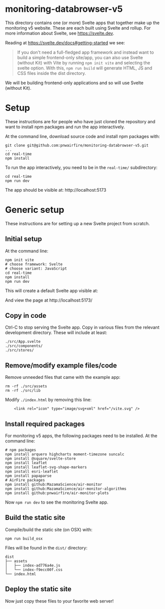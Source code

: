 # monitoring-databrowser-v5

This directory contains one (or more) Svelte apps that together make up the
monitoring v5 website. These are each built using Svelte and rollup. For
more information about Svelte, see https://svelte.dev.

Reading at https://svelte.dev/docs#getting-started we see:

> If you don't need a full-fledged app framework and instead want to build a
> simple frontend-only site/app, you can also use Svelte (without Kit) with Vite
> by running `npm init vite` and selecting the svelte option. With this,
> `npm run build` will generate HTML, JS and CSS files inside the dist directory.

We will be building frontend-only applications and so will use Svelte (without Kit).

# Setup

These instructions are for people who have just cloned the repository and want
to install npm packages and run the app interactively.

At the command line, download source code and install npm packages with:

```
git clone git@github.com:pnwairfire/monitoring-databrowser-v5.git
...
cd real-time
npm install
```

To run the app interactively, you need to be in the `real-time/`
subdirectory:

```
cd real-time
npm run dev
```

The app should be visible at: http://localhost:5173

# Generic setup

These instructions are for setting up a new Svelte project from scratch.

## Initial setup

At the command line:

```
npm init vite
# choose framework: Svelte
# choose variant: JavaScript
cd real-time
npm install
npm run dev
```

This will create a default Svelte app visible at:

And view the page at http://localhost:5173/

## Copy in code

Ctrl-C to stop serving the Svelte app. Copy in various files from the relevant development directory. These will include at least:

```
./src/App.svelte
./src/components/
./src/stores/
```

## Remove/modify example files/code

Remove unneeded files that came with the example app:

```
rm -rf ./src/assets
rm -rf ./src/lib
```

Modify `./index.html` by removing this line:

```
    <link rel="icon" type="image/svg+xml" href="/vite.svg" />
```

## Install required packages

For monitoring v5 apps, the following packages need to be installed. At the
command line:

```
# npm packages
npm install arquero highcharts moment-timezone suncalc
npm install @square/svelte-store
npm install leaflet
npm install leaflet-svg-shape-markers
npm install esri-leaflet
npm install papaparse
# AirFire packages
npm install github:MazamaScience/air-monitor
npm install github:MazamaScience/air-monitor-algorithms
npm install github:pnwairfire/air-monitor-plots
```

Now `npm run dev` to see the monitoring Svelte app.

## Build the static site

Compile/build the static site (on OSX) with:

```
npm run build_osx
```

Files will be found in the `dist/` directory:

```
dist
├── assets
│   ├── index-ad776a4e.js
│   └── index-f9ecc00f.css
└── index.html
```

## Deploy the static site

Now just copy these files to your favorite web server!
